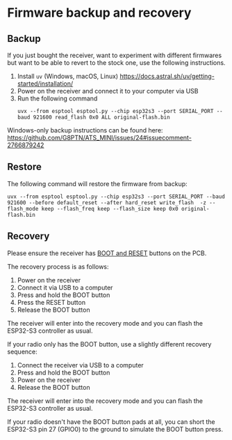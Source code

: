 # Firmware backup and recovery

## Backup

If you just bought the receiver, want to experiment with different firmwares but want to be able to revert to the stock one, use the following instructions.

1. Install `uv` (Windows, macOS, Linux) <https://docs.astral.sh/uv/getting-started/installation/>
2. Power on the receiver and connect it to your computer via USB
3. Run the following command
   ```
   uvx --from esptool esptool.py --chip esp32s3 --port SERIAL_PORT --baud 921600 read_flash 0x0 ALL original-flash.bin
   ```

Windows-only backup instructions can be found here: <https://github.com/G8PTN/ATS_MINI/issues/24#issuecomment-2766879242>

## Restore

The following command will restore the firmware from backup:

```shell
uvx --from esptool esptool.py --chip esp32s3 --port SERIAL_PORT --baud 921600 --before default_reset --after hard_reset write_flash  -z --flash_mode keep --flash_freq keep --flash_size keep 0x0 original-flash.bin
```

## Recovery

Please ensure the receiver has [BOOT and RESET](mods.md#boot-and-reset-buttons) buttons on the PCB.

The recovery process is as follows:

1. Power on the receiver
2. Connect it via USB to a computer
3. Press and hold the BOOT button
4. Press the RESET button
5. Release the BOOT button

The receiver will enter into the recovery mode and you can flash the ESP32-S3 controller as usual.

If your radio only has the BOOT button, use a slightly different recovery sequence:

1. Connect the receiver via USB to a computer
2. Press and hold the BOOT button
3. Power on the receiver
4. Release the BOOT button

The receiver will enter into the recovery mode and you can flash the ESP32-S3 controller as usual.

If your radio doesn't have the BOOT button pads at all, you can short the ESP32-S3 pin 27 (GPIO0) to the ground to simulate the BOOT button press.
